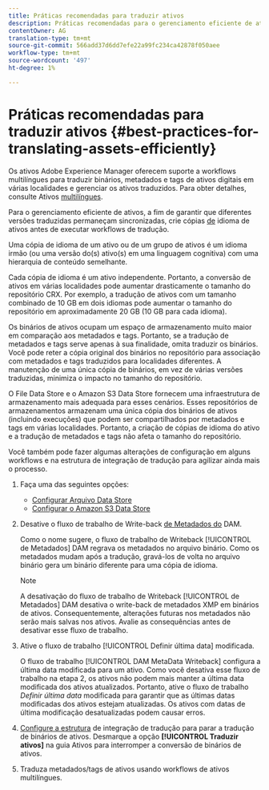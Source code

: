 ```yaml
---
title: Práticas recomendadas para traduzir ativos
description: Práticas recomendadas para o gerenciamento eficiente de ativos para sincronizar várias versões traduzidas e simplificar os workflows de tradução.
contentOwner: AG
translation-type: tm+mt
source-git-commit: 566add37d6dd7efe22a99fc234ca42878f050aee
workflow-type: tm+mt
source-wordcount: '497'
ht-degree: 1%

---
```



# Práticas recomendadas para traduzir ativos {#best-practices-for-translating-assets-efficiently}

Os ativos Adobe Experience Manager oferecem suporte a workflows multilíngues para traduzir binários, metadados e tags de ativos digitais em várias localidades e gerenciar os ativos traduzidos. Para obter detalhes, consulte Ativos [multilíngues](multilingual-assets.md).

Para o gerenciamento eficiente de ativos, a fim de garantir que diferentes versões traduzidas permaneçam sincronizadas, crie cópias [de](preparing-assets-for-translation.md) idioma de ativos antes de executar workflows de tradução.

Uma cópia de idioma de um ativo ou de um grupo de ativos é um idioma irmão (ou uma versão do(s) ativo(s) em uma linguagem cognitiva) com uma hierarquia de conteúdo semelhante.

Cada cópia de idioma é um ativo independente. Portanto, a conversão de ativos em várias localidades pode aumentar drasticamente o tamanho do repositório CRX. Por exemplo, a tradução de ativos com um tamanho combinado de 10 GB em dois idiomas pode aumentar o tamanho do repositório em aproximadamente 20 GB (10 GB para cada idioma).

Os binários de ativos ocupam um espaço de armazenamento muito maior em comparação aos metadados e tags. Portanto, se a tradução de metadados e tags serve apenas à sua finalidade, omita traduzir os binários. Você pode reter a cópia original dos binários no repositório para associação com metadados e tags traduzidos para localidades diferentes. A manutenção de uma única cópia de binários, em vez de várias versões traduzidas, minimiza o impacto no tamanho do repositório.

O File Data Store e o Amazon S3 Data Store fornecem uma infraestrutura de armazenamento mais adequada para esses cenários. Esses repositórios de armazenamentos armazenam uma única cópia dos binários de ativos (incluindo execuções) que podem ser compartilhados por metadados e tags em várias localidades. Portanto, a criação de cópias de idioma do ativo e a tradução de metadados e tags não afeta o tamanho do repositório.

Você também pode fazer algumas alterações de configuração em alguns workflows e na estrutura de integração de tradução para agilizar ainda mais o processo.

1. Faça uma das seguintes opções:

   * [Configurar Arquivo Data Store](/help/sites-deploying/data-store-config.md)
   * [Configurar o Amazon S3 Data Store](/help/sites-deploying/data-store-config.md)

1. Desative o fluxo de trabalho de Write-back [de Metadados do](/help/sites-administering/workflow-offloader.md#disable-offloading) DAM.

   Como o nome sugere, o fluxo de trabalho de Writeback [!UICONTROL de Metadados] DAM regrava os metadados no arquivo binário. Como os metadados mudam após a tradução, gravá-los de volta no arquivo binário gera um binário diferente para uma cópia de idioma.

   >[!NOTE]
   >
   >A desativação do fluxo de trabalho de Writeback [!UICONTROL de Metadados] DAM desativa o write-back de metadados XMP em binários de ativos. Consequentemente, alterações futuras nos metadados não serão mais salvas nos ativos. Avalie as consequências antes de desativar esse fluxo de trabalho.

1. Ative o fluxo de trabalho [!UICONTROL Definir última data] modificada.

   O fluxo de trabalho [!UICONTROL DAM MetaData Writeback] configura a última data modificada para um ativo. Como você desativa esse fluxo de trabalho na etapa 2, os ativos não podem mais manter a última data modificada dos ativos atualizados. Portanto, ative o fluxo de trabalho *Definir última data* modificada para garantir que as últimas datas modificadas dos ativos estejam atualizadas. Os ativos com datas de última modificação desatualizadas podem causar erros.

1. [Configure a estrutura](/help/sites-administering/tc-tic.md) de integração de tradução para parar a tradução de binários de ativos. Desmarque a opção **[!UICONTROL Traduzir ativos]** na guia Ativos para interromper a conversão de binários de ativos.
1. Traduza metadados/tags de ativos usando workflows [](multilingual-assets.md)de ativos multilíngues.
